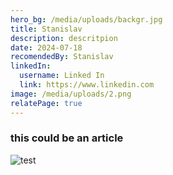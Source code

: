```yaml
---
hero_bg: /media/uploads/backgr.jpg
title: Stanislav
description: descritpion
date: 2024-07-18
recomendedBy: Stanislav
linkedIn:
  username: Linked In
  link: https://www.linkedin.com
image: /media/uploads/2.png
relatePage: true
---
```


### this could be an article

![test](/media/uploads/backgr.jpg)
